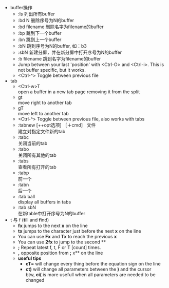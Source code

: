 * buffer操作
    * :ls 列出所有buffer
    * :bd N 删除序号为N的buffer
    * :bd filename 删除名字为filename的buffer
    * :bp 跳到下一个buffer
    * :bn 跳到上一个buffer
    * :bN 跳到序号为N的buffer, 如：b3
    * :sbN 新建分屏，并在新分屏中打开序号为N的buffer
    * :b filename 跳到名字为filename的buffer     
    * Jump between your last 'position' with \<Ctrl-O\> and \<Ctrl-i\>. This is not buffer specific, but it works.   
    * \<Ctrl-^\> Toggle between previous file  
* tab  
    * \<Ctrl-w\>T  
      open a buffer in a new tab page removing it from the split
    * gt   
      move right to another tab 
    * gT  
      move left to another tab 
    * \<Ctrl-^\> Toggle between previous file, also works with tabs
    * :tabnew [++opt选项] ［＋cmd］ 文件  
      建立对指定文件新的tab
    * :tabc  
      关闭当前的tab
    * :tabo   
      关闭所有其他的tab
    * :tabs  
      查看所有打开的tab
    * :tabp   
      前一个
    * :tabn   
      后一个
    * :tab ball  
      display all buffers in tabs
    * :tab sbN   
      在新table中打开序号为N的buffer
* t 与 f (**t**ill and **f**ind) 
  - **fx** jumps to the next **x** on the line  
  - **tx** jumps to the character just before the next **x** on the line
  - You can use **Fx** and **Tx** to reach the previous **x**  
  - You can use **2fx** to jump to the second **
  - **;**	Repeat latest f, t, F or T \[count\] times.
  - **,** opposite position from **;**
x** on the line
  - **useful tips**  
    - **cT=** will change every thing before the equation sign on the line 
    - **ct)** will change all parameters between the **)** and the cursor   
    btw, **ci(** is more usefull when all parameters are needed to be changed
